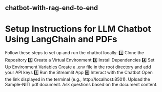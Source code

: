 ## chatbot-with-rag-end-to-end
# Setup Instructions for LLM Chatbot Using LangChain and PDFs
Follow these steps to set up and run the chatbot locally:
1️⃣ Clone the Repository
2️⃣ Create a Virtual Environment
3️⃣ Install Dependencies
4️⃣ Set Up Environment Variables
Create a .env file in the root directory and add your API keys
5️⃣ Run the Streamlit App
6️⃣ Interact with the Chatbot
Open the link displayed in the terminal (e.g., http://localhost:8501).
Upload the Sample-NITI.pdf document.
Ask questions based on the document content.
